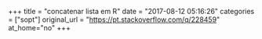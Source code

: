 +++
title = "concatenar lista em R"
date = "2017-08-12 05:16:26"
categories = ["sopt"]
original_url = "https://pt.stackoverflow.com/q/228459"
at_home="no"
+++

